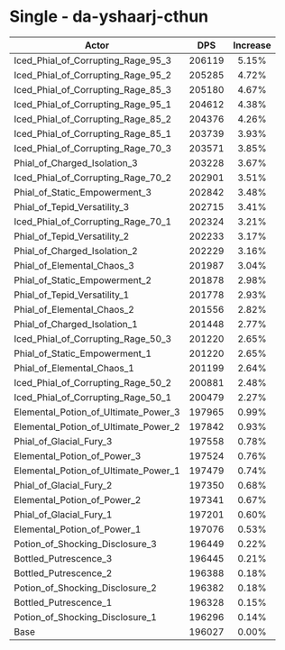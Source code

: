 # Single - da-yshaarj-cthun
| Actor | DPS | Increase |
|---|:---:|:---:|
|Iced_Phial_of_Corrupting_Rage_95_3|206119|5.15%|
|Iced_Phial_of_Corrupting_Rage_95_2|205285|4.72%|
|Iced_Phial_of_Corrupting_Rage_85_3|205180|4.67%|
|Iced_Phial_of_Corrupting_Rage_95_1|204612|4.38%|
|Iced_Phial_of_Corrupting_Rage_85_2|204376|4.26%|
|Iced_Phial_of_Corrupting_Rage_85_1|203739|3.93%|
|Iced_Phial_of_Corrupting_Rage_70_3|203571|3.85%|
|Phial_of_Charged_Isolation_3|203228|3.67%|
|Iced_Phial_of_Corrupting_Rage_70_2|202901|3.51%|
|Phial_of_Static_Empowerment_3|202842|3.48%|
|Phial_of_Tepid_Versatility_3|202715|3.41%|
|Iced_Phial_of_Corrupting_Rage_70_1|202324|3.21%|
|Phial_of_Tepid_Versatility_2|202233|3.17%|
|Phial_of_Charged_Isolation_2|202229|3.16%|
|Phial_of_Elemental_Chaos_3|201987|3.04%|
|Phial_of_Static_Empowerment_2|201878|2.98%|
|Phial_of_Tepid_Versatility_1|201778|2.93%|
|Phial_of_Elemental_Chaos_2|201556|2.82%|
|Phial_of_Charged_Isolation_1|201448|2.77%|
|Iced_Phial_of_Corrupting_Rage_50_3|201220|2.65%|
|Phial_of_Static_Empowerment_1|201220|2.65%|
|Phial_of_Elemental_Chaos_1|201199|2.64%|
|Iced_Phial_of_Corrupting_Rage_50_2|200881|2.48%|
|Iced_Phial_of_Corrupting_Rage_50_1|200479|2.27%|
|Elemental_Potion_of_Ultimate_Power_3|197965|0.99%|
|Elemental_Potion_of_Ultimate_Power_2|197842|0.93%|
|Phial_of_Glacial_Fury_3|197558|0.78%|
|Elemental_Potion_of_Power_3|197524|0.76%|
|Elemental_Potion_of_Ultimate_Power_1|197479|0.74%|
|Phial_of_Glacial_Fury_2|197350|0.68%|
|Elemental_Potion_of_Power_2|197341|0.67%|
|Phial_of_Glacial_Fury_1|197201|0.60%|
|Elemental_Potion_of_Power_1|197076|0.53%|
|Potion_of_Shocking_Disclosure_3|196449|0.22%|
|Bottled_Putrescence_3|196445|0.21%|
|Bottled_Putrescence_2|196388|0.18%|
|Potion_of_Shocking_Disclosure_2|196382|0.18%|
|Bottled_Putrescence_1|196328|0.15%|
|Potion_of_Shocking_Disclosure_1|196296|0.14%|
|Base|196027|0.00%|
